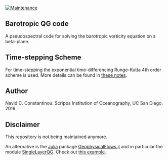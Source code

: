 [![Maintenance](https://img.shields.io/badge/Maintained%3F-no-red.svg)](https://bitbucket.org/lbesson/ansi-colors)

## Barotropic QG code

A pseudospectral code for solving the barotropic vorticity equation on a beta-plane.

## Time-stepping Scheme

For time-stepping the exponential time-differencing Runge-Kutta 4th order scheme is used. More details can be found in [these notes](https://nbviewer.jupyter.org/github/navidcy/ETDRK4_notes/blob/master/ETDRK4-timestepping.pdf).

## Author

Navid C. Constantinou. Scripps Institution of Oceanography, UC San Diego. 2016

## Disclaimer

This repository is not being maintained anymore. 

An alternative is the [Julia](https://www.julialang.org) package [GeophysicalFlows.jl](http://github.com/FourierFlows/GeophysicalFlows.jl) and in particular the module [SingleLayerQG](https://fourierflows.github.io/GeophysicalFlowsDocumentation/stable/modules/singlelayerqg/). Check out [this example](https://fourierflows.github.io/GeophysicalFlowsDocumentation/stable/literated/singlelayerqg_betaforced/).

